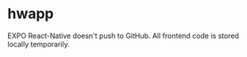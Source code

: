 # hwapp

EXPO React-Native doesn't push to GitHub. All frontend code is stored locally temporarily.
